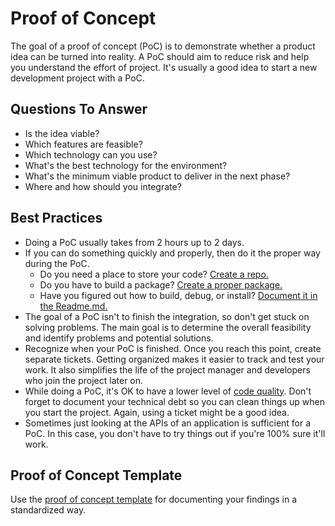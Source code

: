 # Proof of Concept

The goal of a proof of concept (PoC) is to demonstrate whether a product idea can be turned into reality.
A PoC should aim to reduce risk and help you understand the effort of project.
It's usually a good idea to start a new development project with a PoC.

## Questions To Answer

* Is the idea viable?
* Which features are feasible?
* Which technology can you use?
* What's the best technology for the environment?
* What's the minimum viable product to deliver in the next phase?
* Where and how should you integrate?

## Best Practices

* Doing a PoC usually takes from 2 hours up to 2 days.
* If you can do something quickly and properly, then do it the proper way during the PoC.
    - Do you need a place to store your code? [Create a repo.](project-setup.md#git)
    - Do you have to build a package? [Create a proper package.](packaging.md)
    - Have you figured out how to build, debug, or install? [Document it in the Readme.md.](project-setup.md#readme)
* The goal of a PoC isn't to finish the integration, so don't get stuck on solving problems.
  The main goal is to determine the overall feasibility and identify problems and potential solutions.
* Recognize when your PoC is finished. Once you reach this point, create separate tickets.
  Getting organized makes it easier to track and test your work.
  It also simplifies the life of the project manager and developers who join the project later on.
* While doing a PoC, it's OK to have a lower level of [code quality](coding-style.md).
  Don't forget to document your technical debt so you can clean things up when you start the project.
  Again, using a ticket might be a good idea.
* Sometimes just looking at the APIs of an application is sufficient for a PoC.
  In this case, you don't have to try things out if you're 100% sure it'll work.

## Proof of Concept Template

Use the [proof of concept template](poc-template.md) for documenting your findings in a standardized way.
